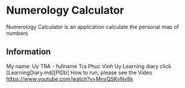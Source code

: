 # Numerology Calculator
Numerology Calculator is an application calculate the personal map of numbers
## Information
My name: Uy TRA - fullname Tra Phuc Vinh Uy
Learning diary click [LearningDiary.md][PlDb]
How to run, please see the Video <https://www.youtube.com/watch?v=MnyQSKvNv8k>
